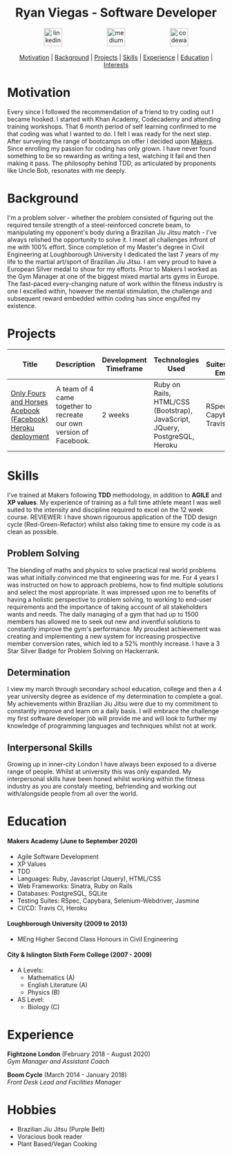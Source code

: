 <h1 align="center">Ryan Viegas - Software Developer</h1>

<p align="center">
 
<a href="https://www.linkedin.com/in/ryan-viegas-115002195/">
<img src="https://www.iconfinder.com/data/icons/free-social-icons/67/linkedin_circle_color-512.png" alt="linkedin" hspace="50" height="42" width="42"></a>

<a href="https://www.hackerrank.com/rjkviegas">
<img src="https://res-1.cloudinary.com/crunchbase-production/image/upload/c_lpad,h_170,w_170,f_auto,b_white,q_auto:eco/lqlkg85sw4sgmp2xvznh" alt="medium" hspace="50" height="42" width="42"></a>

<a href="https://www.codewars.com/users/rjkviegas/">
<img src="https://gitlab.com/uploads/-/system/project/avatar/12144548/codewars-logo.png" alt="codewars" hspace="50" height="42" width="42"></a></p>

 <div align="center">
 
[Motivation](#motivation) |
[Background](#background) |
[Projects](#projects) |
[Skills](#skills) |
[Experience](#experience) |
[Education](#education) |
[Interests](#hobbies)

</div>

# Motivation

Every since I followed the recommendation of a friend to try coding out I became hooked. I started with Khan Academy, Codecademy and attending training workshops. That 6 month period of self learning confirmed to me that coding was what I wanted to do. I felt I was ready for the next step. After surveying the range of bootcamps on offer I decided upon [Makers](https://makers.tech/). Since enrolling my passion for coding has only grown. I have never found something to be so rewarding as writing a test, watching it fail and then making it pass. The philosophy behind TDD, as articulated by proponents like Uncle Bob, resonates with me deeply.

# Background

I'm a problem solver - whether the problem consisted of figuring out the required tensile strength of a steel-reinforced concrete beam, to manipulating my opponent's body during a Brazilian Jiu Jitsu match - I've always relished the opportunity to solve it. I meet all challenges infront of me with 100% effort. Since completion of my Master's degree in Civil Engineering at Loughborough University I dedicated the last 7 years of my life to the martial art/sport of Brazilian Jiu Jitsu. I am very proud to have a European Silver medal to show for my efforts. Prior to Makers I worked as the Gym Manager at one of the biggest mixed martial arts gyms in Europe. The fast-paced every-changing nature of work within the fitness industry is one I excelled within, however the mental stimulation, the challenge and subsequent reward embedded within coding has since engulfed my existence. 

# Projects
| Title | Description | Development Timeframe | Technologies Used | Test Suites/CIs/CDs Employed |
|--|--|--|--|--|
| [Only Fours and Horses Acebook (Facebook)](https://github.com/rjkviegas/acebook-onlyfoursandhorses) [Heroku deployment](http://intense-scrubland-58731.herokuapp.com)| A team of 4 came together to recreate our own version of Facebook.| 2 weeks | Ruby on Rails, HTML/CSS (Bootstrap), JavaScript, JQuery, PostgreSQL,  Heroku | RSpec, Capybara, Travis CI & CD |

# Skills

I've trained at Makers following **TDD** methodology, in addition to **AGILE** and **XP values**. My experience of training as a full time athlete meant I was well suited to the intensity and discipline required to excel on the 12 week course. REVIEWER: I have shown rigourous application of the TDD design cycle (Red-Green-Refactor) whilst also taking time to ensure my code is as clean as possible.

## Problem Solving

The blending of maths and physics to solve practical real world problems was what initially convinced me that engineering was for me. For 4 years I was instructed on how to approach problems, how to find multiple solutions and select the most appropriate. It was impressed upon me to benefits of having a holistic perspective to problem solving, to working to end-user requirements and the importance of taking account of all stakeholders wants and needs. The daily managing of a gym that had up to 1500 members has allowed me to seek out new and inventful solutions to constantly improve the gym's performance. My proudest achievement was creating and implementing a new system for increasing prospective member conversion rates, which led to a 52% monthly increase. I have a 3 Star Silver Badge for Problem Solving on Hackerrank.

## Determination

I view my march through secondary school education, college and then a 4 year university degree as evidence of my determination to complete a goal. My achievements within Brazilian Jiu Jitsu were due to my commitment to constantly improve and learn on a daily basis. I will embrace the challenge my first software developer job will provide me and will look to further my knowledge of programming languages and techniques whilst not at work.

## Interpersonal Skills

Growing up in inner-city London I have always been exposed to a diverse range of people. Whilst at university this was only expanded. My interpersonal skills have been honed whilst working within the fitness industry as you are constaly meeting, befriending and working out with/alongside people from all over the world.

# Education

#### Makers Academy (June to September 2020)
* Agile Software Development
* XP Values
* TDD
* Languages: Ruby, Javascript (Jquery), HTML/CSS
* Web Frameworks: Sinatra, Ruby on Rails
* Databases: PostgreSQL, SQLite
* Testing Suites: RSpec, Capybara, Selenium-Webdriver, Jasmine
* CI/CD: Travis CI, Heroku

#### Loughborough University (2009 to 2013)

* MEng Higher Second Class Honours in Civil Engineering

#### City & Islington SIxth Form College (2007 - 2009)

* A Levels:
  * Mathematics (A)
  * English Literature (A)
  * Physics (B)
* AS Level:
  * Biology (C)
  
# Experience

**Fightzone London** (February 2018 - August 2020)    
*Gym Manager and Assistant Coach*  

**Boom Cycle** (March 2014 - January 2018)   
*Front Desk Lead and Facilities Manager*  

# Hobbies
* Brazilian Jiu Jitsu (Purple Belt)
* Voracious book reader
* Plant Based/Vegan Cooking

